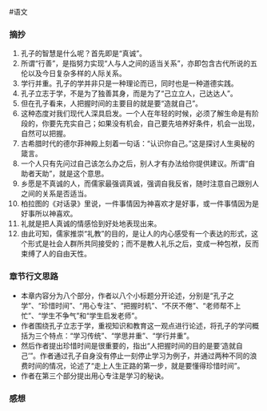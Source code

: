 #语文 
### 摘抄
1. 孔子的智慧是什么呢？首先即是“真诚”。
2. 所谓“行善”，是指努力实现“人与人之间的适当关系”，亦即包含古代所说的五伦以及今日复杂多样的人际关系。
3. 学行并重。孔子的学并非只是一种理论而已，同时也是一种道德实践。
4. 孔子立志于学，不是为了独善其身，而是为了“己立立人，己达达人”。
5. 但在孔子看来，人把握时间的主要目的就是要“造就自己”。
6. 这种态度对我们现代人深具启发。一个人在年轻的时候，必须了解生命是有阶段的，你要先充实自己；如果没有机会，自己要先培养好条件，机会一出现，自然可以把握。
7. 古希腊时代的德尔菲神殿上刻着一句话：“认识你自己。”这是探讨人生奥秘的箴言。
8. 一个人只有先问过自己该怎么办之后，别人才有办法给你提供建议。所谓“自助者天助”，就是这个意思。
9. 乡愿是不真诚的人，而儒家最强调真诚，强调自我反省，随时注意自己跟别人之间的关系是否适当。
10. 柏拉图的《对话录》里说，一件事情因为神喜欢才是好事，或一件事情因为是好事所以神喜欢。
11. 礼就是把人真诚的情感恰到好处地表现出来。
12. 由此可知，儒家推崇“礼教”的目的，是让人的内心感受有一个表达的形式，这个形式是社会人群所共同接受的；而不是教人礼乐之后，变成一种包袱，反而束缚了人的自由天性。
### 章节行文思路
- 本章内容分为八个部分，作者以八个小标题分开论述，分别是“孔子之学”、“珍惜时间”、“用心专注”、“把握时机”、“不厌不倦”、“老师帮不上忙”、“学生不争气”和“学生启发老师”。
- 作者围绕孔子立志于学，重视知识和教育这一观点进行论述，将孔子的学问概括为三个特点：“学习传统”、“学思并重”、“学行并重”。
- 然后作者提出珍惜时间是很重要的，指出“人把握时间的目的是要‘造就自己’”。作者通过孔子自身没有停止一刻停止学习为例子，并通过两种不同的浪费时间的情况，论述了“走上人生正路的第一步，就是要懂得珍惜时间”。
- 作者在第三个部分提出用心专注是学习的秘诀。
### 感想
